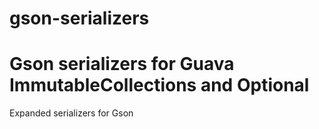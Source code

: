 gson-serializers
================

Gson serializers for Guava ImmutableCollections and Optional
=======
Expanded serializers for Gson

